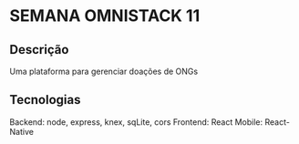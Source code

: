 # SEMANA OMNISTACK 11

## Descrição
Uma plataforma para gerenciar doações de ONGs

## Tecnologias
Backend: node, express, knex, sqLite, cors
Frontend: React
Mobile: React-Native
